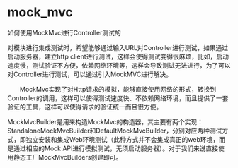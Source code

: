 # mock_mvc
如何使用MockMvc进行Controller测试的

  对模块进行集成测试时，希望能够通过输入URL对Controller进行测试，如果通过启动服务器，建立http client进行测试，这样会使得测试变得很麻烦，比如，启动速度慢，测试验证不方便，依赖网络环境等，这样会导致测试无法进行，为了可以对Controller进行测试，可以通过引入MockMVC进行解决。

  MockMvc实现了对Http请求的模拟，能够直接使用网络的形式，转换到Controller的调用，这样可以使得测试速度快、不依赖网络环境，而且提供了一套验证的工具，这样可以使得请求的验证统一而且很方便。

  MockMvcBuilder是用来构造MockMvc的构造器，其主要有两个实现：StandaloneMockMvcBuilder和DefaultMockMvcBuilder，分别对应两种测试方式，即独立安装和集成Web环境测试（此种方式并不会集成真正的web环境，而是通过相应的Mock API进行模拟测试，无须启动服务器）。对于我们来说直接使用静态工厂MockMvcBuilders创建即可。
